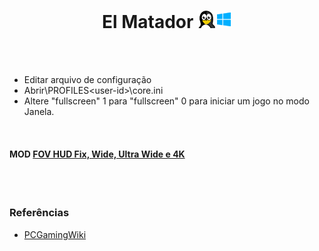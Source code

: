 
<h1 align="center"> El Matador <img width="55" height="" src="_layouts/assets/icons/os.png"></h1>
<h4 align="center"></h4>
<br><br>


- Editar arquivo de configuração 
- Abrir<path-to-game>\PROFILES\<user-id>\core.ini
- Altere  "fullscreen" 1  para "fullscreen" 0  para iniciar um jogo no modo Janela.

<br>

#### MOD [FOV HUD Fix, Wide, Ultra Wide e 4K](https://community.pcgamingwiki.com/files/file/1496-el-matador-fov-and-hud-fix/)

<br><br>

### Referências
- [PCGamingWiki](https://www.pcgamingwiki.com/wiki/El_Matador)